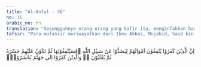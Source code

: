 ```yaml
---
title: "Al-Anfal - 36"
no: 36
arabic_no: ٣٦
translation: "Sesungguhnya orang-orang yang kafir itu, menginfakkan harta mereka untuk menghalang-halangi (orang) dari jalan Allah. Mereka akan (terus) menginfakkan harta itu, kemudian mereka akan menyesal sendiri, dan akhirnya mereka akan dikalahkan. Ke dalam neraka Jahanamlah orang-orang kafir itu akan dikumpulkan,"
tafsir: "Para mufassir meriwayatkan dari Ibnu Abbas, Mujahid, Said bin Jubair, dan lain-lainnya sebagai berikut, \"Ayat ini turun mengenai diri Abu Sufyan dan harta bendanya yang diserahkan untuk membiayai orang-orang musyrikin pada waktu Perang Badar, serta bantuannya terhadap mereka pada waktu perang Uhud dan lainnya.\" \n\nDalam riwayat lain disebutkan bahwa, Setelah Abu Sufyan dapat menyelamatkan kafilahnya (dalam Perang Badar) dengan menempuh jalan pantai menuju Mekah ia berjalan dengan disertai satu regu dari tentara kaum musyrikin menghasut orang-orang agar tidak memerangi mereka. Maka datanglah mereka kepada orang-orang yang mempunyai barang dagangan dalam kafilah seraya berkata, \"Wahai orang-orang Quraisy, ketahuilah: Bahwa Muhammad telah mengucilkan kamu dan membunuh pemimpin-pemimpinmu. Maka bantulah kami dengan mengorbankan harta bendamu untuk memerangi Muhammad. Barangkali kami dapat mencapai kemenangan dari padanya.\" Kemudian mereka melaksanakan anjuran itu. Said bin Jubir berkata, \"Bahwasanya Abu Sufyan pada waktu perang Uhud menyewa 2.000 orang dari suku Bani Kinanah untuk memerangi Rasulullah selain orang Arab yang memang sudah menjadi tentara.\" (Riwayat Ath-thasti dari Nafi bin Azraq)\n\nDalam ayat ini Allah menjelaskan persiapan-persiapan orang-orang kafir Quraisy pada saat menjelang terjadinya Perang Badar, yaitu mereka mengerahkan tenaga dan harta benda mereka untuk menghalang-halangi tersiarnya agama Islam dan perjuangan Rasulullah.\n\nBetapa banyak kekuatan bala tentara yang mereka miliki dan harta benda yang mereka pergunakan, namun mereka akan mengalami kegagalan dalam menafkahkan harta benda itu, tidak lain karena perbuatan mereka seperti perbuatan setan yang tidak disandarkan pada pendirian yang benar. Akibatnya ialah penyesalan belaka, karena kekuatan jiwa dan harta mereka hilang tanpa faedah dan perjuangan mereka sia-sia. Kemudian perjuangan mereka secara berturut-turut akan dipatahkan, sehingga akhirnya yang menjulang tinggi hanyalah kalimat Allah semata. Allah mengancam orang-orang kafir dengan ancaman yang keras, bahwa pada hari Kiamat nanti mereka akan digiring ke dalam api neraka."
---
```

اِنَّ الَّذِيْنَ كَفَرُوْا يُنْفِقُوْنَ اَمْوَالَهُمْ لِيَصُدُّوْا عَنْ سَبِيْلِ اللّٰهِ ۗفَسَيُنْفِقُوْنَهَا ثُمَّ تَكُوْنُ عَلَيْهِمْ حَسْرَةً ثُمَّ يُغْلَبُوْنَ ەۗ وَالَّذِيْنَ كَفَرُوْٓا اِلٰى جَهَنَّمَ يُحْشَرُوْنَۙ